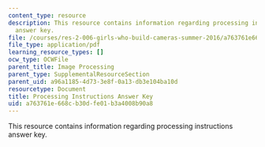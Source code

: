 ```yaml
---
content_type: resource
description: This resource contains information regarding processing instructions
  answer key.
file: /courses/res-2-006-girls-who-build-cameras-summer-2016/a763761e668cb30dfe01b3a4008b90a8_MITRES_2_006SUM16_Answers.pdf
file_type: application/pdf
learning_resource_types: []
ocw_type: OCWFile
parent_title: Image Processing
parent_type: SupplementalResourceSection
parent_uid: a96a1185-4d73-3e8f-0a13-db3e104ba10d
resourcetype: Document
title: Processing Instructions Answer Key
uid: a763761e-668c-b30d-fe01-b3a4008b90a8
---
```

This resource contains information regarding processing instructions answer key.

